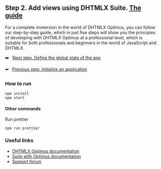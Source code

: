 ## Step 2. Add views using DHTMLX Suite. [The guide](https://docs.dhtmlx.com/suite/optimus_guides__how_to_start_optimus.html#step2addviewsusingdhtmlxsuite)

For a complete immersion in the world of DHTMLX Optimus, you can follow our step-by-step guide, which in just five steps will show you the principles of developing with DHTMLX Optimus at a professional level, which is suitable for both professionals and beginners in the world of JavaScript and DHTMLX.

:arrow_right: &nbsp; [Next step. Define the global state of the app](https://github.com/DHTMLX/optimus-demo-guide/tree/guide/step-3)

:arrow_left: &nbsp; [Previous step. Initialize an application](https://github.com/DHTMLX/optimus-demo-guide/tree/guide/step-1)

### How to run

```
npm install
npm start
```

#### Other commands

Run prettier

```
npm run prettier
```

### Useful links

- [DHTMLX Optimus documentation](https://docs.dhtmlx.com/suite/optimus_guides__index.html)
- [Suite with Optimus documentation](https://docs.dhtmlx.com/suite/optimus_guides__how_to_start_optimus.html)
- [Support forum](https://forum.dhtmlx.com/c/optimus)

